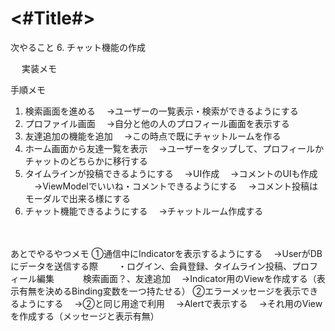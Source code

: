 #  <#Title#>

次やること
6. チャット機能の作成

　
実装メモ



手順メモ
1. 検索画面を進める
　→ユーザーの一覧表示・検索ができるようにする
2. プロファイル画面
　→自分と他の人のプロフィール画面を表示する
3. 友達追加の機能を追加
　→この時点で既にチャットルームを作る
4. ホーム画面から友達一覧を表示
　→ユーザーをタップして、プロフィールかチャットのどちらかに移行する
5. タイムラインが投稿できるようにする
　→UI作成
　→コメントのUIも作成
　→ViewModelでいいね・コメントできるようにする
　→コメント投稿はモーダルで出来る様にする
6. チャット機能できるようにする
　→チャットルーム作成する

　

あとでやるやつメモ
①通信中にIndicatorを表示するようにする
　→UserがDBにデータを送信する際
　　・ログイン、会員登録、タイムライン投稿、プロフィール編集
　　　検索画面？、友達追加
　→Indicator用のViewを作成する（表示有無を決めるBinding変数を一つ持たせる）
②エラーメッセージを表示できるようにする
　→②と同じ用途で利用
　→Alertで表示する
　→それ用のViewを作成する（メッセージと表示有無）
